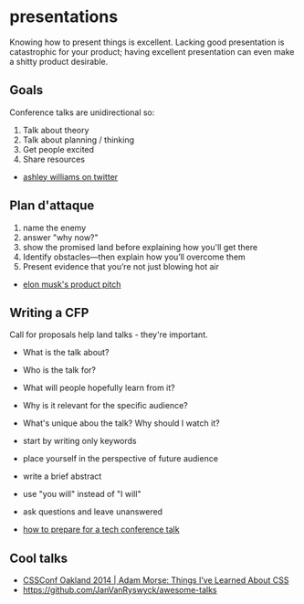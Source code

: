 # presentations
Knowing how to present things is excellent. Lacking good presentation is
catastrophic for your product; having excellent presentation can even make a
shitty product desirable.

## Goals
Conference talks are unidirectional so:
1. Talk about theory
2. Talk about planning / thinking
3. Get people excited
4. Share resources
- [ashley williams on twitter](https://twitter.com/ag_dubs/status/744617022248542209)

## Plan d'attaque
1. name the enemy
2. answer "why now?"
3. show the promised land before explaining how you'll get there
4. Identify obstacles—then explain how you’ll overcome them
5. Present evidence that you’re not just blowing hot air

- [elon musk's product pitch](https://medium.com/firm-narrative/want-a-better-pitch-watch-this-328b95c2fd0b)

## Writing a CFP
Call for proposals help land talks - they're important.
- What is the talk about?
- Who is the talk for?
- What will people hopefully learn from it?
- Why is it relevant for the specific audience?
- What's unique abou the talk? Why should I watch it?

- start by writing only keywords
- place yourself in the perspective of future audience
- write a brief abstract
- use "you will" instead of "I will"
- ask questions and leave unanswered

- [how to prepare for a tech conference talk](http://wunder.schoenaberselten.com/2016/02/16/how-to-prepare-and-write-a-tech-conference-talk/)

## Cool talks
- [CSSConf Oakland 2014 | Adam Morse: Things I’ve Learned About CSS](https://www.youtube.com/watch?v=14N_V56tqd4)
- https://github.com/JanVanRyswyck/awesome-talks

